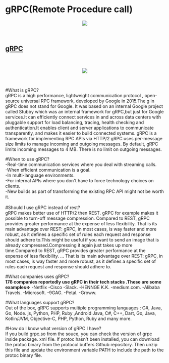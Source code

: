 # gRPC(Remote Procedure call)

<p align="center">
  <img src="https://user-images.githubusercontent.com/76914454/134053924-48032318-b5e5-434c-b41f-afa156b199a2.png?raw=true" />
</p>
<br>

## [gRPC](https://grpc.io/)
<br>

<p align="center">
  <img src="https://user-images.githubusercontent.com/76914454/134054079-cbd0e031-0f82-4867-be9a-04a87f90c53e.png?raw=true" />
</p>
<br>

#What is gRPC?
<br>
gRPC is a high performance, lightweight communication protocol , open-source universal RPC framework, developed by Google in 2015.The g in gRPC does not stand for Google.
It was based on an internal Google project called Stubby which was an internal framework for gRPC,but just for Google services.It can efficiently connect services in and 
across data centers with pluggable support for load balancing, tracing, health checking and authentication.It enables client and server applications
to communicate transparently, and makes it easier to build connected systems. gRPC is a framework for implementing RPC APIs via HTTP/2
gRPC uses per-message size limits to manage incoming and outgoing messages. By default, gRPC limits incoming messages to 4 MB. There is no limit on outgoing messages.
<br>

#When to use gRPC?<br>
-Real-time communication services where you deal with streaming calls.<br>
-When efficient communication is a goal.<br>
-In multi-language environments.<br>
-For internal APIs where you don't have to force technology choices on clients.<br>
-New builds as part of transforming the existing RPC API might not be worth it.<br>
<br>
#Should I use gRPC instead of rest?
<br>
gRPC makes better use of HTTP/2 then REST. gRPC for example makes it possible to turn-off message compression.
Compared to REST, gRPC provides greater performance at the expense of less flexibility. That is its main advantage over REST: gRPC, in most cases, is way faster and more robust,
as it defines a specific set of rules each request and response should adhere to.This might be useful if you want to send an image that is already compressed.Compressing it again 
just takes up more time.Compared to REST, gRPC provides greater performance at the expense of less flexibility. ... That is its main advantage over REST: gRPC, in most cases, is
way faster and more robust, as it defines a specific set of rules each request and response should adhere to.

#What companies uses gRPC?
<br>
<b>178 companies reportedly use gRPC in their tech stacks .These are some examples=></b>
-Netflix
-Cisco
-Slack.
-HENNGE K.K.
-medium.com.
-Alibaba Travels.
-Microsoft.
-9GAG.
-Petal.
-Groww.

#What languages support gRPC?<br>
Out of the box, gRPC supports multiple programming languages :
 C#, Java, Go, Node. js, Python, PHP, Ruby ,Android Java, C#, C++, Dart, Go, Java, Kotlin/JVM, Objective-C, PHP, Python, Ruby and many more.
<br>

#How do I know what version of gRPC I have?<br>
If you build grpc.so from the souce, you can check the version of grpc inside package. xml file. If protoc hasn't been installed, you can download the protoc binary from the protocol buffers Github repository. 
Then unzip this file and update the environment variable PATH to include the path to the protoc binary file.